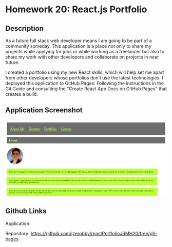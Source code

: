 # Homework 20: React.js Portfolio 

## Description
As a future full stack web developer means I am going to be part of a community someday. This application is a place not only to share my projects while applying for jobs or while working as a freelancer but also to share my work with other developers and collaborate on projects in near future.

I created a portfolio using my new React skills, which will help set me apart from other developers whose portfolios don’t use the latest technologies. I deployed this application to GitHub Pages. Following the instructions in the Git Guide and consulting the "Create React App Docs on GitHub Pages" that creates a build.

## Application Screenshot
![Default Page](00-practice-app/src/components/images/Homework20.png)

## Github Links
Application: 

Repository: https://github.com/jzerobby/reactPortfolioJRMH20/tree/gh-pages

